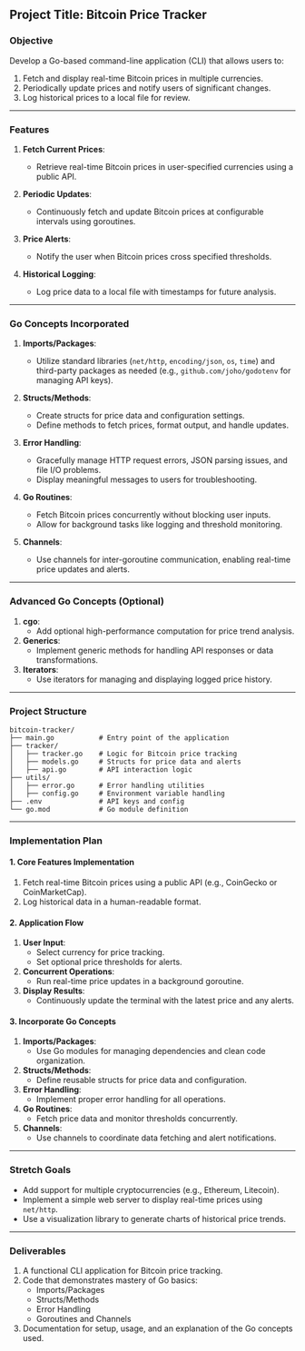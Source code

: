 ## **Project Title**: Bitcoin Price Tracker

### **Objective**
Develop a Go-based command-line application (CLI) that allows users to:
1. Fetch and display real-time Bitcoin prices in multiple currencies.
2. Periodically update prices and notify users of significant changes.
3. Log historical prices to a local file for review.

---

### **Features**
1. **Fetch Current Prices**:
   - Retrieve real-time Bitcoin prices in user-specified currencies using a public API.
   
2. **Periodic Updates**:
   - Continuously fetch and update Bitcoin prices at configurable intervals using goroutines.

3. **Price Alerts**:
   - Notify the user when Bitcoin prices cross specified thresholds.

4. **Historical Logging**:
   - Log price data to a local file with timestamps for future analysis.

---

### **Go Concepts Incorporated**
1. **Imports/Packages**:
   - Utilize standard libraries (`net/http`, `encoding/json`, `os`, `time`) and third-party packages as needed (e.g., `github.com/joho/godotenv` for managing API keys).

2. **Structs/Methods**:
   - Create structs for price data and configuration settings.
   - Define methods to fetch prices, format output, and handle updates.

3. **Error Handling**:
   - Gracefully manage HTTP request errors, JSON parsing issues, and file I/O problems.
   - Display meaningful messages to users for troubleshooting.

4. **Go Routines**:
   - Fetch Bitcoin prices concurrently without blocking user inputs.
   - Allow for background tasks like logging and threshold monitoring.

5. **Channels**:
   - Use channels for inter-goroutine communication, enabling real-time price updates and alerts.

---

### **Advanced Go Concepts (Optional)**
1. **cgo**: 
   - Add optional high-performance computation for price trend analysis.
2. **Generics**: 
   - Implement generic methods for handling API responses or data transformations.
3. **Iterators**:
   - Use iterators for managing and displaying logged price history.

---

### **Project Structure**
```plaintext
bitcoin-tracker/
├── main.go           # Entry point of the application
├── tracker/
│   ├── tracker.go    # Logic for Bitcoin price tracking
│   ├── models.go     # Structs for price data and alerts
│   ├── api.go        # API interaction logic
├── utils/
│   ├── error.go      # Error handling utilities
│   ├── config.go     # Environment variable handling
├── .env              # API keys and config
└── go.mod            # Go module definition
```

---

### **Implementation Plan**

#### **1. Core Features Implementation**
1. Fetch real-time Bitcoin prices using a public API (e.g., CoinGecko or CoinMarketCap).
2. Log historical data in a human-readable format.

#### **2. Application Flow**
1. **User Input**:
   - Select currency for price tracking.
   - Set optional price thresholds for alerts.
2. **Concurrent Operations**:
   - Run real-time price updates in a background goroutine.
3. **Display Results**:
   - Continuously update the terminal with the latest price and any alerts.

#### **3. Incorporate Go Concepts**
1. **Imports/Packages**:
   - Use Go modules for managing dependencies and clean code organization.
2. **Structs/Methods**:
   - Define reusable structs for price data and configuration.
3. **Error Handling**:
   - Implement proper error handling for all operations.
4. **Go Routines**:
   - Fetch price data and monitor thresholds concurrently.
5. **Channels**:
   - Use channels to coordinate data fetching and alert notifications.

---

### **Stretch Goals**
- Add support for multiple cryptocurrencies (e.g., Ethereum, Litecoin).
- Implement a simple web server to display real-time prices using `net/http`.
- Use a visualization library to generate charts of historical price trends.

---

### **Deliverables**
1. A functional CLI application for Bitcoin price tracking.
2. Code that demonstrates mastery of Go basics:
   - Imports/Packages
   - Structs/Methods
   - Error Handling
   - Goroutines and Channels
3. Documentation for setup, usage, and an explanation of the Go concepts used.
